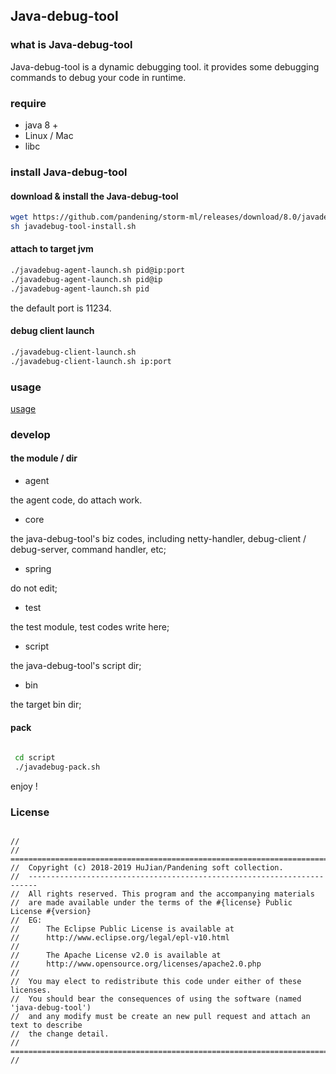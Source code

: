 ## Java-debug-tool

### what is Java-debug-tool

Java-debug-tool is a dynamic debugging tool. it provides some debugging commands to debug your code in runtime.

### require

* java 8 +
* Linux / Mac
* libc


### install Java-debug-tool

#### download & install the Java-debug-tool

```bash
wget https://github.com/pandening/storm-ml/releases/download/8.0/javadebug-tool-install.sh
sh javadebug-tool-install.sh
```

#### attach to target jvm

```bash
./javadebug-agent-launch.sh pid@ip:port 
./javadebug-agent-launch.sh pid@ip
./javadebug-agent-launch.sh pid
```
the default port is 11234.


#### debug client launch

```bash
./javadebug-client-launch.sh 
./javadebug-client-launch.sh ip:port
```

### usage

[usage](usage.md)

### develop

#### the module / dir

* agent

the agent code, do attach work.


* core

the java-debug-tool's biz codes, including netty-handler, debug-client / debug-server, command handler, etc;


* spring

do not edit;

* test

the test module, test codes write here;

* script

the java-debug-tool's script dir;

* bin

the target bin dir;


#### pack 

```bash
 
 cd script
 ./javadebug-pack.sh

```

enjoy !

### License

```text

//
//  ========================================================================
//  Copyright (c) 2018-2019 HuJian/Pandening soft collection.
//  ------------------------------------------------------------------------
//  All rights reserved. This program and the accompanying materials
//  are made available under the terms of the #{license} Public License #{version}
//  EG:
//      The Eclipse Public License is available at
//      http://www.eclipse.org/legal/epl-v10.html
//
//      The Apache License v2.0 is available at
//      http://www.opensource.org/licenses/apache2.0.php
//
//  You may elect to redistribute this code under either of these licenses.
//  You should bear the consequences of using the software (named 'java-debug-tool')
//  and any modify must be create an new pull request and attach an text to describe
//  the change detail.
//  ========================================================================
//

```
